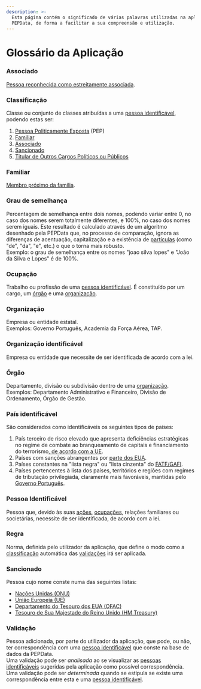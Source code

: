 ```yaml
---
description: >-
  Esta página contém o significado de várias palavras utilizadas na aplicação da
  PEPData, de forma a facilitar a sua compreensão e utilização.
---
```


# Glossário da Aplicação

### Associado

[Pessoa reconhecida como estreitamente associada](glossario-legal-portugal.md#pessoa-reconhecida-como-estreitamente-associada).



### Classificação

Classe ou conjunto de classes atribuídas a uma [pessoa identificável](glossario-aplicacao.md#pessoa-identificavel), podendo estas ser:

1. [Pessoa Politicamente Exposta](glossario-legal-portugal.md#pessoa-politicamente-exposta) (PEP)
2. [Familiar](glossario-aplicacao.md#familiar)
3. [Associado](glossario-aplicacao.md#associado)
4. [Sancionado](glossario-aplicacao.md#sancionado)
5. [Titular de Outros Cargos Políticos ou Públicos](glossario-legal-portugal.md#titular-de-outros-cargos-politicos-ou-publicos)



### Familiar

[Membro próximo da família](glossario-legal-portugal.md#membro-proximo-da-familia).



### Grau de semelhança

Percentagem de semelhança entre dois nomes, podendo variar entre 0, no caso dos nomes serem totalmente diferentes, e 100%, no caso dos nomes serem iguais. Este resultado é calculado através de um algoritmo desenhado pela PEPData que, no processo de comparação, ignora as diferenças de acentuação, capitalização e a existência de [partículas](https://www.irn.mj.pt/IRN/sections/irn/a\_registral/registo-civil/docs-do-civil/dar-o-nome/) (como "de", "da", "e", etc.) o que o torna mais robusto.\
Exemplo: o grau de semelhança entre os nomes "joao silva lopes" e "João da Silva e Lopes" é de 100%.



### Ocupação

Trabalho ou profissão de uma [pessoa identificável](glossario-aplicacao.md#pessoa-identificavel). É constituído por um cargo, um [órgão](glossario-aplicacao.md#orgao) e uma [organização](glossario-aplicacao.md#organizacao).



### Organização

Empresa ou entidade estatal. \
Exemplos: Governo Português, Academia da Força Aérea, TAP.



### Organização identificável

Empresa ou entidade que necessite de ser identificada de acordo com a lei.

### Órgão

Departamento, divisão ou subdivisão dentro de uma [organização](glossario-aplicacao.md#organizacao).\
Exemplos: Departamento Administrativo e Financeiro, Divisão de Ordenamento, Órgão de Gestão.



### País identificável

São considerados como identificáveis os seguintes tipos de países:

1. País terceiro de risco elevado que apresenta deficiências estratégicas no regime de combate ao branqueamento de capitais e financiamento do terrorismo,[ de acordo com a UE](https://eur-lex.europa.eu/eli/reg\_del/2023/410).
2. Países com sanções abrangentes por [parte dos EUA](https://home.treasury.gov/policy-issues/financial-sanctions/sanctions-programs-and-country-information).
3. Países constantes na "lista negra" ou "lista cinzenta" do [FATF/GAFI](https://www.fatf-gafi.org/en/countries/black-and-grey-lists.html).
4. Países pertencentes à lista dos países, territórios e regiões com regimes de tributação privilegiada, claramente mais favoráveis, mantidas pelo [Governo Português](https://data.dre.pt/eli/port/309-A/2020/12/31/p/dre).



### Pessoa Identificável

Pessoa que, devido às suas [ações](glossario-aplicacao.md#sancionado), [ocupações](glossario-aplicacao.md#ocupacao), relações familiares ou societárias, necessite de ser identificada, de acordo com a lei.



### Regra

Norma, definida pelo utilizador da aplicação, que define o modo como a [classificação](glossario-aplicacao.md#classificacao) automática das [validações](glossario-aplicacao.md#validacao) irá ser aplicada.



### Sancionado

Pessoa cujo nome conste numa das seguintes listas:

* [Nações Unidas (ONU)](https://www.un.org/securitycouncil/)
* [União Europeia (UE)](https://www.sanctionsmap.eu/#/main)
* [Departamento do Tesouro dos EUA (OFAC) ](https://www.treasury.gov/resource-center/sanctions/SDN-List/Pages/default.aspx)
* [Tesouro de Sua Majestade do Reino Unido (HM Treasury)](https://www.gov.uk/government/organisations/hm-treasury)

### Validação

Pessoa adicionada, por parte do utilizador da aplicação, que pode, ou não, ter correspondência com uma [pessoa identificável](glossario-aplicacao.md#pessoa-identificavel) que conste na base de dados da PEPData.\
Uma validação pode ser _analisada_ ao se visualizar as [pessoas identificáveis](glossario-aplicacao.md#pessoa-identificavel) sugeridas pela aplicação como possível correspondência.\
Uma validação pode ser _determinada_ quando se estipula se existe uma correspondência entre esta e uma [pessoa identificável](glossario-aplicacao.md#pessoa-identificavel).

